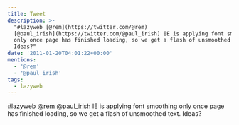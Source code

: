 ```yaml
---
title: Tweet
description: >-
  "#lazyweb [@rem](https://twitter.com/@rem)
  [@paul_irish](https://twitter.com/@paul_irish) IE is applying font smoothing
  only once page has finished loading, so we get a flash of unsmoothed text.
  Ideas?"
date: '2011-01-20T04:01:22+00:00'
mentions:
  - '@rem'
  - '@paul_irish'
tags:
  - lazyweb
---
```

#lazyweb [@rem](https://twitter.com/@rem) [@paul_irish](https://twitter.com/@paul_irish) IE is applying font smoothing only once page has finished loading, so we get a flash of unsmoothed text. Ideas?
